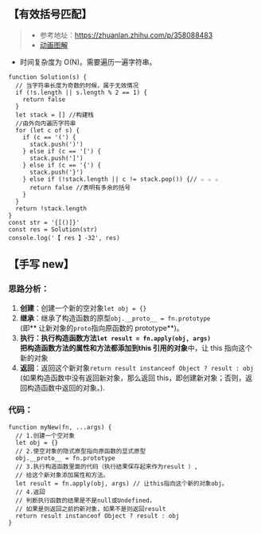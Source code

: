 ## 【有效括号匹配】

> - 参考地址：https://zhuanlan.zhihu.com/p/358088483
> - [动画图解](https://www.zhihu.com/zvideo/1355905807280689152)

- 时间复杂度为 O(N)。需要遍历一遍字符串。

```js{3,15}
function Solution(s) {
  // 当字符串长度为奇数的时候，属于无效情况
  if (!s.length || s.length % 2 == 1) {
    return false
  }
  let stack = [] //构建栈
  //由外向内遍历字符串
  for (let c of s) {
    if (c == '(') {
      stack.push(')')
    } else if (c == '[') {
      stack.push(']')
    } else if (c == '{') {
      stack.push('}')
    } else if (!stack.length || c != stack.pop()) {// ☆ ☆ ☆
      return false //表明有多余的括号
    }
  }
  return !stack.length
}
const str = '{[()]}'
const res = Solution(str)
console.log('【 res 】-32', res)
```

## 【手写 new】

### 思路分析：

1. **创建**：创建一个新的空对象`let obj = {}`
1. **继承**：继承了构造函数的原型`obj.__proto__ = fn.prototype`  
   (即** 让新对象的`proto`指向原函数的 prototype**)。
1. **执行：执行构造函数方法`let result = fn.apply(obj, args)`  
   **把构造函数方法的属性和方法都添加到**this 引用的对象**中，让 this 指向这个新的对象
1. **返回**：返回这个新对象`return result instanceof Object ? result : obj`
   (如果构造函数中没有返回新对象，那么返回 this，即创建新对象；否则，返回构造函数中返回的对象。).

### 代码：

```js{5,8}
function myNew(fn, ...args) {
  // 1.创建一个空对象
  let obj = {}
  // 2.使空对象的隐式原型指向原函数的显式原型
  obj.__proto__ = fn.prototype
  // 3.执行构造函数里面的代码（执行结果保存起来作为result ）,
  // 给这个新对象添加属性和方法。
  let result = fn.apply(obj, args) // 让this指向这个新的对象obj。
  // 4.返回
  // 判断执行函数的结果是不是null或Undefined，
  // 如果是则返回之前的新对象，如果不是则返回result
  return result instanceof Object ? result : obj
}
```
